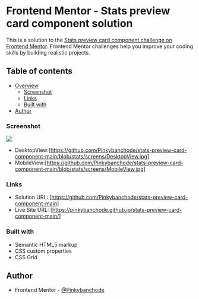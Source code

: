 # Frontend Mentor - Stats preview card component solution

This is a solution to the [Stats preview card component challenge on Frontend Mentor](https://www.frontendmentor.io/challenges/stats-preview-card-component-8JqbgoU62). Frontend Mentor challenges help you improve your coding skills by building realistic projects. 

## Table of contents

- [Overview](#overview)
  - [Screenshot](#screenshot)
  - [Links](#links)
  - [Built with](#built-with)
- [Author](#author)

### Screenshot

![](./screenshot.jpg)
- DesktopView:[https://github.com/Pinkybanchode/stats-preview-card-component-main/blob/stats/screens/DesktopView.jpg]
- MobileView:[https://github.com/Pinkybanchode/stats-preview-card-component-main/blob/stats/screens/MobileView.jpg]


### Links

- Solution URL: [https://github.com/Pinkybanchode/stats-preview-card-component-main]
- Live Site URL: [https://pinkybanchode.github.io/stats-preview-card-component-main/]


### Built with

- Semantic HTML5 markup
- CSS custom properties
- CSS Grid

## Author

- Frontend Mentor - [@Pinkybanchode](https://www.frontendmentor.io/profile/Pinkybanchode)


